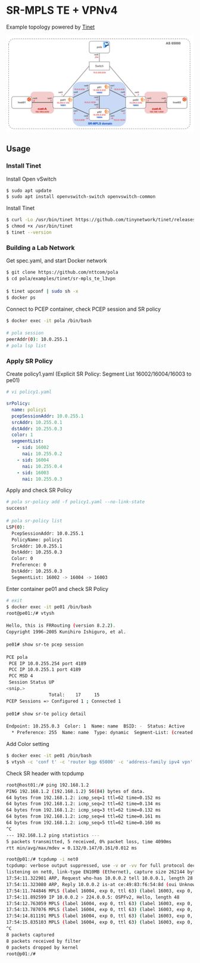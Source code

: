 # SR-MPLS TE + VPNv4

Example topology powered by [Tinet](https://github.com/tinynetwork/tinet)

![](./topo.png)

## Usage

### Install Tinet
Install Open vSwitch
```bash
$ sudo apt update
$ sudo apt install openvswitch-switch openvswitch-common
```

Install Tinet
```bash
$ curl -Lo /usr/bin/tinet https://github.com/tinynetwork/tinet/releases/download/v0.0.2/tinet
$ chmod +x /usr/bin/tinet
$ tinet --version
```

### Building a Lab Network
Get spec.yaml, and start Docker network
```bash
$ git clone https://github.com/nttcom/pola
$ cd pola/examples/tinet/sr-mpls_te_l3vpn

$ tinet upconf | sudo sh -x
$ docker ps
```

Connect to PCEP container, check PCEP session and SR policy
```bash
$ docker exec -it pola /bin/bash

# pola session
peerAddr(0): 10.0.255.1
# pola lsp list
```

### Apply SR Policy
Create policy1.yaml (Explicit SR Policy: Segment List 16002/16004/16003 to pe01)
```bash
# vi policy1.yaml
```
```yaml
srPolicy:
  name: policy1
  pcepSessionAddr: 10.0.255.1
  srcAddr: 10.255.0.1
  dstAddr: 10.255.0.3
  color: 1
  segmentList:
    - sid: 16002
      nai: 10.255.0.2
    - sid: 16004
      nai: 10.255.0.4
    - sid: 16003
      nai: 10.255.0.3
```

Apply and check SR Policy
```bash
# pola sr-policy add -f policy1.yaml --no-link-state
success!

# pola sr-policy list
LSP(0):
  PcepSessionAddr: 10.0.255.1
  PolicyName: policy1
  SrcAddr: 10.0.255.1
  DstAddr: 10.255.0.3
  Color: 0
  Preference: 0
  DstAddr: 10.255.0.3
  SegmentList: 16002 -> 16004 -> 16003

```

Enter container pe01 and check SR Policy
```bash
# exit
$ docker exec -it pe01 /bin/bash
root@pe01:/# vtysh

Hello, this is FRRouting (version 8.2.2).
Copyright 1996-2005 Kunihiro Ishiguro, et al.

pe01# show sr-te pcep session 

PCE pola
 PCE IP 10.0.255.254 port 4189
 PCC IP 10.0.255.1 port 4189
 PCC MSD 4
 Session Status UP
<snip.>
                Total:    17     15
PCEP Sessions => Configured 1 ; Connected 1

pe01# show sr-te policy detail

Endpoint: 10.255.0.3  Color: 1  Name: name  BSID: -  Status: Active
  * Preference: 255  Name: name  Type: dynamic  Segment-List: (created by PCE)  Protocol-Origin: PCEP
```

Add Color setting
```bash
$ docker exec -it pe01 /bin/bash
$ vtysh -c 'conf t' -c 'router bgp 65000' -c 'address-family ipv4 vpn' -c 'neighbor 10.255.0.3 route-map color1 in'
```

Check SR header with tcpdump
```bash
root@host01:/# ping 192.168.1.2
PING 192.168.1.2 (192.168.1.2) 56(84) bytes of data.
64 bytes from 192.168.1.2: icmp_seq=1 ttl=62 time=0.152 ms
64 bytes from 192.168.1.2: icmp_seq=2 ttl=62 time=0.134 ms
64 bytes from 192.168.1.2: icmp_seq=3 ttl=62 time=0.132 ms
64 bytes from 192.168.1.2: icmp_seq=4 ttl=62 time=0.161 ms
64 bytes from 192.168.1.2: icmp_seq=5 ttl=62 time=0.160 ms
^C
--- 192.168.1.2 ping statistics ---
5 packets transmitted, 5 received, 0% packet loss, time 4090ms
rtt min/avg/max/mdev = 0.132/0.147/0.161/0.012 ms
```

```bash
root@p01:/# tcpdump -i net0
tcpdump: verbose output suppressed, use -v or -vv for full protocol decode
listening on net0, link-type EN10MB (Ethernet), capture size 262144 bytes
17:54:11.322981 ARP, Request who-has 10.0.0.2 tell 10.0.0.1, length 28
17:54:11.323080 ARP, Reply 10.0.0.2 is-at ce:49:83:f6:54:8d (oui Unknown), length 28
17:54:11.744846 MPLS (label 16004, exp 0, ttl 63) (label 16003, exp 0, ttl 63) (label 80, exp 0, [S], ttl 63) IP 192.168.0.2 > 192.168.1.2: ICMP echo request, id 43, seq 1, length 64
17:54:11.892599 IP 10.0.0.2 > 224.0.0.5: OSPFv2, Hello, length 48
17:54:12.763059 MPLS (label 16004, exp 0, ttl 63) (label 16003, exp 0, ttl 63) (label 80, exp 0, [S], ttl 63) IP 192.168.0.2 > 192.168.1.2: ICMP echo request, id 43, seq 2, length 64
17:54:13.787076 MPLS (label 16004, exp 0, ttl 63) (label 16003, exp 0, ttl 63) (label 80, exp 0, [S], ttl 63) IP 192.168.0.2 > 192.168.1.2: ICMP echo request, id 43, seq 3, length 64
17:54:14.811191 MPLS (label 16004, exp 0, ttl 63) (label 16003, exp 0, ttl 63) (label 80, exp 0, [S], ttl 63) IP 192.168.0.2 > 192.168.1.2: ICMP echo request, id 43, seq 4, length 64
17:54:15.835103 MPLS (label 16004, exp 0, ttl 63) (label 16003, exp 0, ttl 63) (label 80, exp 0, [S], ttl 63) IP 192.168.0.2 > 192.168.1.2: ICMP echo request, id 43, seq 5, length 64
^C
8 packets captured
8 packets received by filter
0 packets dropped by kernel
root@p01:/#
```
